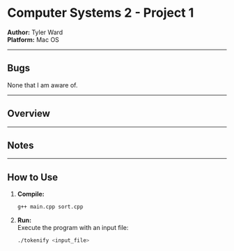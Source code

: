 # Computer Systems 2 - Project 1

**Author:** Tyler Ward  
**Platform:** Mac OS


---

## Bugs
None that I am aware of.

---

## Overview

---

## Notes

---

## How to Use
1. **Compile:**  
   ```bash
   g++ main.cpp sort.cpp

2. **Run:**  
   Execute the program with an input file:  
   ```bash
   ./tokenify <input_file>